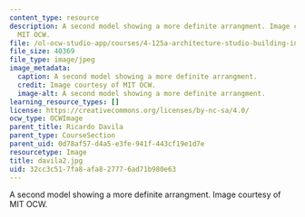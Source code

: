 ```yaml
---
content_type: resource
description: A second model showing a more definite arrangment. Image courtesy of
  MIT OCW.
file: /ol-ocw-studio-app/courses/4-125a-architecture-studio-building-in-landscapes-fall-2005/32cc3c517fa8afa827776ad71b980e63_davila2.jpg
file_size: 40369
file_type: image/jpeg
image_metadata:
  caption: A second model showing a more definite arrangment.
  credit: Image courtesy of MIT OCW.
  image-alt: A second model showing a more definite arrangment.
learning_resource_types: []
license: https://creativecommons.org/licenses/by-nc-sa/4.0/
ocw_type: OCWImage
parent_title: Ricardo Davila
parent_type: CourseSection
parent_uid: 0d78af57-d4a5-e3fe-941f-443cf19e1d7e
resourcetype: Image
title: davila2.jpg
uid: 32cc3c51-7fa8-afa8-2777-6ad71b980e63
---
```

A second model showing a more definite arrangment. Image courtesy of MIT OCW.